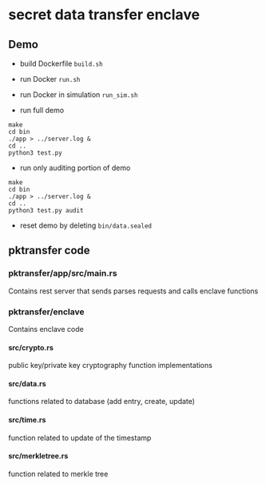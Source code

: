 # secret data transfer enclave

## Demo
* build Dockerfile `build.sh`
* run Docker `run.sh`
* run Docker in simulation `run_sim.sh`

* run full demo
```
make
cd bin
./app > ../server.log &
cd ..
python3 test.py
```
* run only auditing portion of demo
```
make
cd bin
./app > ../server.log &
cd ..
python3 test.py audit
```

* reset demo by deleting `bin/data.sealed`

## pktransfer code
### pktransfer/app/src/main.rs
Contains rest server that sends parses requests and calls enclave functions

### pktransfer/enclave
Contains enclave code

#### src/crypto.rs
public key/private key cryptography function implementations

#### src/data.rs
functions related to database (add entry, create, update)

#### src/time.rs
function related to update of the timestamp

#### src/merkletree.rs
function related to merkle tree
